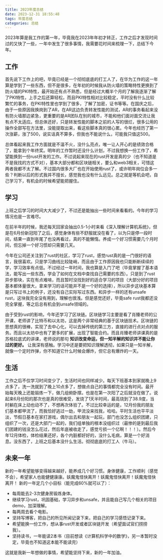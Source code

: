 ```yaml
---
title: 2023年度总结
date: 2023-12-31 18:55:48
tags: 年度总结
categories: 总结
---
```

2023年算是我工作的第一年，毕竟我在2023年年初才转正，工作之后才发现时间过的又快了一些，一年中发生了很多事情，我需要花时间来梳理一下，总结下今年。

## 工作
首先说下工作上的吧，毕竟已经是一个彻彻底底的打工人了，在华为工作的这一年算是学到了一些东西，但不是很多，在年初的时候我从防火墙的策略特性更换到了防火墙的PKI特性，最开始还有点不熟悉，但是经过大概半个月的了解我逐渐了解了PKI特性，上手之后还算轻松，而且PKI特性相对比较稳定，平时没有什么比较繁忙的事务，在PKI特性里也学到了很多，了解了加密，证书等等。在国庆之后，由于一些原因我换岗到了AR，在AR这边负责转发性能的测试，AR的事务看起来没有防火墙那边紧急，更重要的是AR团队在别的城市，不能和他们面对面交流让我有点不太适应。但总体还好，只是转发性能的脚本之前的人写的很烂，很多公用的操作全部写在方法里，没能提取出来，看这些脚本真的很心累。今年也经历了第一次涨薪，涨了500，说实话真不算多，但我也不能说什么，可能我只值这500。  

总体看起来我工作方面就是不温不火，没什么亮点，唯一让人开心的是绩效合格了，能拿到个年终奖。明年的工作暂时还没什么计划，不过我想换一份工作了，希望能换到一份rust开发的工作。不过说起来现在的rust开发是真的少（也不知道是不是我找的方式不对），基本大部分都和区块链相关，要么和web3相关，可惜这两者我都不太了解。不过国内很多大厂也在开始使用rust了，或许明年岗位会多一些？判断以后的形式我并不擅长，感觉我也没有什么远见。总之就是等机会吧，自己学习下，有机会的时候希望能把握住。  

## 学习
上班之后学习的时间大大减少了，不过还是能抽出一些时间来看看的。今年的学习情况也是一言难尽。  

在前半年的时候，我还每天回家会抽出0.5-1小时来看《深入理解计算机系统》，但是在6月份新冠阳了之后，感觉身体有些不舒服就没在看了，以为只是停一段时间，结果一直到年尾了也没再看过，真的不能懒惰。养成一个好习惯需要几个月时间，但忘掉一个好习惯却只需要几天。

今年在公司还关注到了rust的社区，学习了rust，感觉rust真的是一门很好的语言，我很喜欢。只是学习曲线比较陡峭，而且由于工作原因我也只能断断续续的学，学习效率有点低。不过经过一年时间，我也算是入门了吧（毕竟掌握了基本语法，能写出一些东西，学会了如何在文档中查找自己需要的东西）。只是到了rust异步那块，实在有点难啃，而且暂时没找到好的适合学习的项目（大部分好的项目基本都体量很大，拿来学习的话可能并不是一个好的选择），所以异步这块基本算是只写过书上的例子，还没有自己实际写过东西。和异步一样的还有unsafe rust，这块我完全没有用到，理解也很浅。但是感觉还好，毕竟safe rust我都还没完全掌握，等之后总有机会到unsafe领域的。  

由于受到rust的影响，今年还学习了区块链。区块链学习主要是看了肖臻老师的公开课，老师讲了比特币和以太坊，这是两个非常经典的基于区块链技术。区块链的思想真的很棒，实现了去中心化，可以去掉传统的第三方，直接的进行点对点的服务。而且以太坊中也有了更多的扩展，出现了智能合约。而且肖臻老师讲课真的是苏格拉底式的讲课，老师说的那句 **知识改变命运，但一知半解的知识并不能让你过的更好。** 让我深有感触。学习中还是要把知识理解透彻，如果只是一知半解，就像一个定时炸弹，你不知道它什么时候会爆炸，但它总有爆炸的一天。

## 生活
工作之后不仅学习时间变少了，生活时间也同样减少。每天下班基本到家就晚上9点多了，洗一洗就到了晚上10点多了，想做点自己的事情都完全没有时间。最开始每天晚上还能锻炼一下，做几组俯卧撑。也是在第一次阳了之后就没在做了。说起来6月份阳的那次也是真的很难受，发烧了1天半时间，最高烧到了38.9度，当时躺在床上动也动不了，不想再次体验了。不过比较幸运的是，12月份我的朋友们基本都甲流了，而我恰好逃过一劫，甲流没来找我，哈哈。平时生活也平平淡淡，节假日基本在家打游戏，偶尔出去和朋友一起玩，部门也没怎么组织团建，只组织了一次，还是大部门一起的，我们组单独的根本没组织过（最惨的是到最后我们团建的钱没怎么花过，然后年底被收走了，感觉亏损一个亿啊！！！）。然后今年12月体检，体检结果还好，各个内脏都好好的，没什么毛病，算是一个好消息。没东西了，上班之后基本没什么生活。彻彻底底的打工人（牛马）。

## 未来一年
新的一年希望能够变得越来越好，能养成几个好习惯。身体健康，工作顺利（感觉不会），希望家人也能健健康康。妖魔鬼怪快离开！妖魔鬼怪快离开！妖魔鬼怪快离开！
新的一年定几个小目标（能完成60%就可以了）：

- 每周能去2-3次健身房锻炼身体。
- 继续学习rust，巩固基础，学习异步和unsafe，并且能自己写几个相关的项目demo，加深理解。
- 每两周去看个电影。
- 坚持写博客，把自己的所见所闻记录下来，把自己的学习感悟记录下来。
- 希望能换一份工作，想从事rust开发或者区块链开发（希望面试官们捞捞我）。
- 坚持读书，一年能读2本书（目前想读《计算机科学中的数学》，另一本暂时没定，毕竟也不知道这本能不能读完）

这就是我新一年想做的事情，希望能坚持下来，新的一年加油。